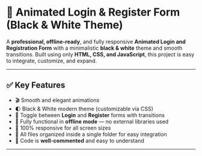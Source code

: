# 🎨 Animated Login & Register Form (Black & White Theme)

A **professional, offline-ready**, and fully responsive **Animated Login and Registration Form** with a minimalistic **black & white** theme and smooth transitions. Built using only **HTML, CSS, and JavaScript**, this project is easy to integrate, customize, and expand.

---

## ✅ Key Features

- 🎬 Smooth and elegant animations
- 🌓 Black & White modern theme (customizable via CSS)
- 🔁 Toggle between **Login** and **Register** forms with transitions
- 🧩 Fully functional in **offline mode** — no external libraries used
- 📐 100% responsive for all screen sizes
- 📁 All files organized inside a single folder for easy integration
- 💬 Code is **well-commented** and easy to understand

---

